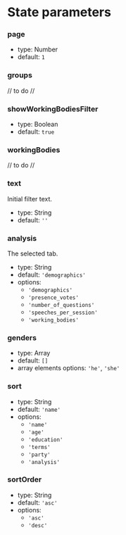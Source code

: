 # State parameters

### page
- type: Number
- default: `1`

### groups
// to do //

### showWorkingBodiesFilter
- type: Boolean
- default: `true`

### workingBodies
// to do //

### text
Initial filter text.
- type: String
- default: `''`

### analysis
The selected tab.
* type: String
* default: `'demographics'`
* options:
    * `'demographics'`
    * `'presence_votes'`
    * `'number_of_questions'`
    * `'speeches_per_session'`
    * `'working_bodies'`
  
### genders
- type: Array
- default: `[]`
- array elements options: `'he'`, `'she'`

### sort
- type: String 
- default: `'name'`
- options:
    * `'name'`
    * `'age'`
    * `'education'`
    * `'terms'`
    * `'party'`
    * `'analysis'`

### sortOrder
- type: String
- default: `'asc'`
- options: 
    * `'asc'`
    * `'desc'`

